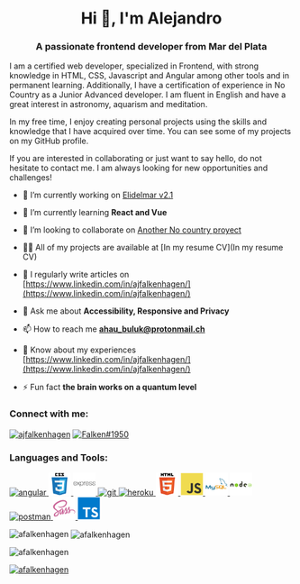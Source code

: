 

<h1 align="center">Hi 👋, I'm Alejandro</h1>
<h3 align="center">A passionate frontend developer from Mar del Plata</h3>

I am a certified web developer, specialized in Frontend, with strong knowledge in HTML, CSS, Javascript
and Angular among other tools and in permanent learning. Additionally, I have a certification of experience
in No Country as a Junior Advanced developer. I am fluent in English and have a great interest in astronomy,
aquarism and meditation.

In my free time, I enjoy creating personal projects using the skills and knowledge that I have acquired over time. You can see some of my projects on my GitHub profile.

If you are interested in collaborating or just want to say hello, do not hesitate to contact me. I am always looking for new opportunities and challenges!


- 🔭 I’m currently working on [Elidelmar v2.1](https://elidelmartp2.netlify.app/)

- 🌱 I’m currently learning **React and Vue**

- 👯 I’m looking to collaborate on [Another No country proyect](https://www.nocountry.tech/)

- 👨‍💻 All of my projects are available at [In my resume CV](In my resume CV)

- 📝 I regularly write articles on [https://www.linkedin.com/in/ajfalkenhagen/](https://www.linkedin.com/in/ajfalkenhagen/)

- 💬 Ask me about **Accessibility, Responsive and Privacy**

- 📫 How to reach me **ahau_buluk@protonmail.ch**

- 📄 Know about my experiences [https://www.linkedin.com/in/ajfalkenhagen/](https://www.linkedin.com/in/ajfalkenhagen/)

- ⚡ Fun fact **the brain works on a quantum level**

<h3 align="left">Connect with me:</h3>
<p align="left">
<a href="https://linkedin.com/in/ajfalkenhagen" target="blank"><img align="center" src="https://raw.githubusercontent.com/rahuldkjain/github-profile-readme-generator/master/src/images/icons/Social/linked-in-alt.svg" alt="ajfalkenhagen" height="30" width="40" /></a>
<a href="https://discord.gg/Falken#1950" target="blank"><img align="center" src="https://raw.githubusercontent.com/rahuldkjain/github-profile-readme-generator/master/src/images/icons/Social/discord.svg" alt="Falken#1950" height="30" width="40" /></a>
</p>

<h3 align="left">Languages and Tools:</h3>
<p align="left"> <a href="https://angular.io" target="_blank" rel="noreferrer"> <img src="https://angular.io/assets/images/logos/angular/angular.svg" alt="angular" width="40" height="40"/> </a> <a href="https://www.w3schools.com/css/" target="_blank" rel="noreferrer"> <img src="https://raw.githubusercontent.com/devicons/devicon/master/icons/css3/css3-original-wordmark.svg" alt="css3" width="40" height="40"/> </a> <a href="https://expressjs.com" target="_blank" rel="noreferrer"> <img src="https://raw.githubusercontent.com/devicons/devicon/master/icons/express/express-original-wordmark.svg" alt="express" width="40" height="40"/> </a> <a href="https://git-scm.com/" target="_blank" rel="noreferrer"> <img src="https://www.vectorlogo.zone/logos/git-scm/git-scm-icon.svg" alt="git" width="40" height="40"/> </a> <a href="https://heroku.com" target="_blank" rel="noreferrer"> <img src="https://www.vectorlogo.zone/logos/heroku/heroku-icon.svg" alt="heroku" width="40" height="40"/> </a> <a href="https://www.w3.org/html/" target="_blank" rel="noreferrer"> <img src="https://raw.githubusercontent.com/devicons/devicon/master/icons/html5/html5-original-wordmark.svg" alt="html5" width="40" height="40"/> </a> <a href="https://developer.mozilla.org/en-US/docs/Web/JavaScript" target="_blank" rel="noreferrer"> <img src="https://raw.githubusercontent.com/devicons/devicon/master/icons/javascript/javascript-original.svg" alt="javascript" width="40" height="40"/> </a> <a href="https://www.mysql.com/" target="_blank" rel="noreferrer"> <img src="https://raw.githubusercontent.com/devicons/devicon/master/icons/mysql/mysql-original-wordmark.svg" alt="mysql" width="40" height="40"/> </a> <a href="https://nodejs.org" target="_blank" rel="noreferrer"> <img src="https://raw.githubusercontent.com/devicons/devicon/master/icons/nodejs/nodejs-original-wordmark.svg" alt="nodejs" width="40" height="40"/> </a> <a href="https://postman.com" target="_blank" rel="noreferrer"> <img src="https://www.vectorlogo.zone/logos/getpostman/getpostman-icon.svg" alt="postman" width="40" height="40"/> </a> <a href="https://sass-lang.com" target="_blank" rel="noreferrer"> <img src="https://raw.githubusercontent.com/devicons/devicon/master/icons/sass/sass-original.svg" alt="sass" width="40" height="40"/> </a> <a href="https://www.typescriptlang.org/" target="_blank" rel="noreferrer"> <img src="https://raw.githubusercontent.com/devicons/devicon/master/icons/typescript/typescript-original.svg" alt="typescript" width="40" height="40"/> </a> </p>

<p><img align="left" src="https://github-readme-stats.vercel.app/api/top-langs?username=afalkenhagen&show_icons=true&locale=en&layout=compact" alt="afalkenhagen" /></p>

<p>&nbsp;<img align="center" src="https://github-readme-stats.vercel.app/api?username=afalkenhagen&show_icons=true&locale=en" alt="afalkenhagen" /></p>

<p align="left"> <img src="https://komarev.com/ghpvc/?username=afalkenhagen&label=Profile%20views&color=0e75b6&style=flat" alt="afalkenhagen" /> </p>

<p align="left"> <a href="https://github.com/ryo-ma/github-profile-trophy"><img src="https://github-profile-trophy.vercel.app/?username=afalkenhagen" alt="afalkenhagen" /></a> </p>

<!--
### Hi there 👋
**Afalkenhagen/Afalkenhagen** is a ✨ _special_ ✨ repository because its `README.md` (this file) appears on your GitHub profile.

Here are some ideas to get you started:

- 🔭 I’m currently working on ...
- 🌱 I’m currently learning ...
- 👯 I’m looking to collaborate on ...
- 🤔 I’m looking for help with ...
- 💬 Ask me about ...
- 📫 How to reach me: ...
- 😄 Pronouns: ...
- ⚡ Fun fact: ...
-->
